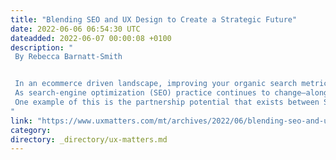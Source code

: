 ```yaml
---
title: "Blending SEO and UX Design to Create a Strategic Future"
date: 2022-06-06 06:54:30 UTC
dateadded: 2022-06-07 00:00:08 +0100
description: "
 By Rebecca Barnatt-Smith 


 In an ecommerce driven landscape, improving your organic search metrics is vital. To compete with the industry giants and  social-media platforms who are ruling the roost in 2022, maintaining a high, authoritative search position within your niche is key to success. 
 As search-engine optimization (SEO) practice continues to change—along with the more than 200 potential ranking factors that Web sites must now take into account—it’s no surprise that smart marketers are diverging from traditional strategies and combining their team efforts to perfect their optimization. 
 One example of this is the partnership potential that exists between SEO and UX design. As marketers continue to prioritize the user experience as an SEO tactic, experts suggest that ranking scores could soar in response. The question is: just how powerful could this SEO/UX partnership be? How can new marketers utilize user experience in designing a strategic future? Let’s find out. Read More 
"
link: "https://www.uxmatters.com/mt/archives/2022/06/blending-seo-and-ux-design-to-create-a-strategic-future.php"
category:
directory: _directory/ux-matters.md
---
```

